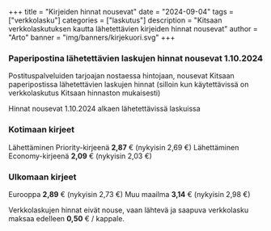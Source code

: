 +++
title = "Kirjeiden hinnat nousevat"
date = "2024-09-04"
tags = ["verkkolasku"]
categories = ["laskutus"]
description = "Kitsaan verkkolaskutuksen kautta lähetettävien kirjeiden hinnat nousevat"
author = "Arto"
banner = "img/banners/kirjekuori.svg"
+++

### Paperipostina lähetettävien laskujen hinnat nousevat 1.10.2024

Postituspalveluiden tarjoajan nostaessa hintojaan, nousevat Kitsaan paperipostissa lähetettävien laskujen hinnat (silloin kun käytettävissä on verkkolaskutus Kitsaan hinnaston mukaisesti)

Hinnat nousevat 1.10.2024 alkaen lähetettävissä laskuissa

### Kotimaan kirjeet

Lähettäminen Priority-kirjeenä **2,87** € (nykyisin 2,69 €)
Lähettäminen Economy-kirjeenä **2,09** € (nykyisin 2,03 €)

### Ulkomaan kirjeet

Eurooppa **2,89** € (nykyisin 2,73 €)
Muu maailma **3,14** € (nykyisin 2,98 €)

Verkkolaskujen hinnat eivät nouse, vaan lähtevä ja saapuva verkkolasku maksaa edelleen **0,50** € / kappale.
